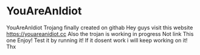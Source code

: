 # YouAreAnIdiot
YouAreAnIdiot Trojang finally created on githab
Hey guys visit this website
https://youareanidiot.cc
Also the trojan is working in progress
Not link
This one
Enjoy!
Test it by running it!
If it dosent work i will keep working on it!
Thx
